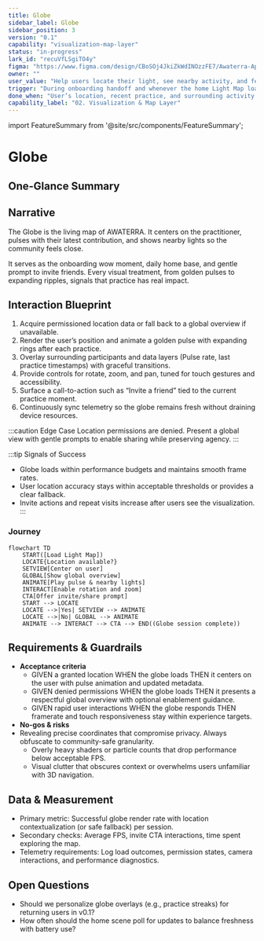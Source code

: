 ```yaml
---
title: Globe
sidebar_label: Globe
sidebar_position: 3
version: "0.1"
capability: "visualization-map-layer"
status: "in-progress"
lark_id: "recuVfLSgiTO4y"
figma: "https://www.figma.com/design/CBoSOj4JkiZkWdINOzzFE7/Awaterra-App-UIUX?node-id=48-5"
owner: ""
user_value: "Help users locate their light, see nearby activity, and feel part of the global practice"
trigger: "During onboarding handoff and whenever the home Light Map loads"
done_when: "User’s location, recent practice, and surrounding activity display accurately and update in real time"
capability_label: "02. Visualization & Map Layer"
---
```


import FeatureSummary from '@site/src/components/FeatureSummary';

# Globe

## One-Glance Summary

<FeatureSummary />

## Narrative
The Globe is the living map of AWATERRA. It centers on the practitioner, pulses with their latest contribution, and shows nearby lights so the community feels close.

It serves as the onboarding wow moment, daily home base, and gentle prompt to invite friends. Every visual treatment, from golden pulses to expanding ripples, signals that practice has real impact.

## Interaction Blueprint
1. Acquire permissioned location data or fall back to a global overview if unavailable.
2. Render the user’s position and animate a golden pulse with expanding rings after each practice.
3. Overlay surrounding participants and data layers (Pulse rate, last practice timestamps) with graceful transitions.
4. Provide controls for rotate, zoom, and pan, tuned for touch gestures and accessibility.
5. Surface a call-to-action such as “Invite a friend” tied to the current practice moment.
6. Continuously sync telemetry so the globe remains fresh without draining device resources.

:::caution Edge Case
Location permissions are denied. Present a global view with gentle prompts to enable sharing while preserving agency.
:::

:::tip Signals of Success
- Globe loads within performance budgets and maintains smooth frame rates.
- User location accuracy stays within acceptable thresholds or provides a clear fallback.
- Invite actions and repeat visits increase after users see the visualization.
:::

### Journey

```mermaid
flowchart TD
    START([Load Light Map])
    LOCATE{Location available?}
    SETVIEW[Center on user]
    GLOBAL[Show global overview]
    ANIMATE[Play pulse & nearby lights]
    INTERACT[Enable rotation and zoom]
    CTA[Offer invite/share prompt]
    START --> LOCATE
    LOCATE -->|Yes| SETVIEW --> ANIMATE
    LOCATE -->|No| GLOBAL --> ANIMATE
    ANIMATE --> INTERACT --> CTA --> END((Globe session complete))
```

## Requirements & Guardrails
- **Acceptance criteria**
  - GIVEN a granted location WHEN the globe loads THEN it centers on the user with pulse animation and updated metadata.
  - GIVEN denied permissions WHEN the globe loads THEN it presents a respectful global overview with optional enablement guidance.
  - GIVEN rapid user interactions WHEN the globe responds THEN framerate and touch responsiveness stay within experience targets.
- **No-gos & risks**
- Revealing precise coordinates that compromise privacy. Always obfuscate to community-safe granularity.
  - Overly heavy shaders or particle counts that drop performance below acceptable FPS.
  - Visual clutter that obscures context or overwhelms users unfamiliar with 3D navigation.

## Data & Measurement
- Primary metric: Successful globe render rate with location contextualization (or safe fallback) per session.
- Secondary checks: Average FPS, invite CTA interactions, time spent exploring the map.
- Telemetry requirements: Log load outcomes, permission states, camera interactions, and performance diagnostics.

## Open Questions
- Should we personalize globe overlays (e.g., practice streaks) for returning users in v0.1?
- How often should the home scene poll for updates to balance freshness with battery use?
